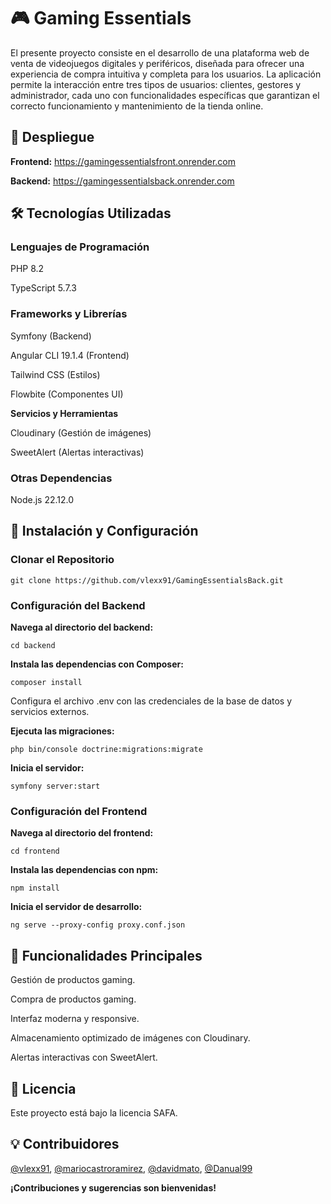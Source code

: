 # 🎮 Gaming Essentials

El presente proyecto consiste en el desarrollo de una plataforma web de venta de videojuegos digitales y periféricos, diseñada para ofrecer una experiencia de compra intuitiva y completa para los usuarios. La aplicación permite la interacción entre tres tipos de usuarios: clientes, gestores y administrador, cada uno con funcionalidades específicas que garantizan el correcto funcionamiento y mantenimiento de la tienda online.


## 🚀 Despliegue


**Frontend:** https://gamingessentialsfront.onrender.com

**Backend:** https://gamingessentialsback.onrender.com


## 🛠 Tecnologías Utilizadas


### Lenguajes de Programación

PHP 8.2

TypeScript 5.7.3

### Frameworks y Librerías

Symfony (Backend)

Angular CLI  19.1.4 (Frontend)

Tailwind CSS (Estilos)

Flowbite (Componentes UI)

**Servicios y Herramientas**

Cloudinary (Gestión de imágenes)

SweetAlert (Alertas interactivas)

### Otras Dependencias

Node.js 22.12.0


## 📂 Instalación y Configuración


### Clonar el Repositorio

 ```git clone https://github.com/vlexx91/GamingEssentialsBack.git```

### Configuración del Backend

**Navega al directorio del backend:**

```cd backend```

**Instala las dependencias con Composer:**

```composer install```

Configura el archivo .env con las credenciales de la base de datos y servicios externos.

**Ejecuta las migraciones:**

```php bin/console doctrine:migrations:migrate```

**Inicia el servidor:**

```symfony server:start```

### Configuración del Frontend

**Navega al directorio del frontend:**

```cd frontend```

**Instala las dependencias con npm:**

```npm install```

**Inicia el servidor de desarrollo:**

```ng serve --proxy-config proxy.conf.json```


## 📌 Funcionalidades Principales


Gestión de productos gaming.

Compra de productos gaming.

Interfaz moderna y responsive.

Almacenamiento optimizado de imágenes con Cloudinary.

Alertas interactivas con SweetAlert.


## 📄 Licencia


Este proyecto está bajo la licencia SAFA.


## 💡 Contribuidores


[@vlexx91](https://github.com/vlexx91), [@mariocastroramirez](https://github.com/MarioCastroRamirez), [@davidmato](https://github.com/davidmato), [@Danual99](https://github.com/Danual99)

**¡Contribuciones y sugerencias son bienvenidas!**
